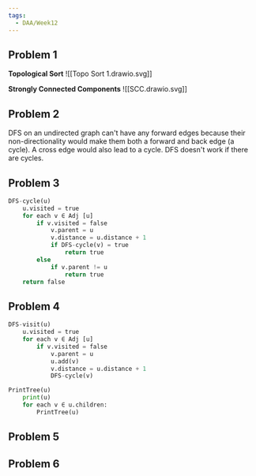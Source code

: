 ```yaml
---
tags:
  - DAA/Week12
---
```

## Problem 1
**Topological Sort**
![[Topo Sort 1.drawio.svg]]

**Strongly Connected Components**
![[SCC.drawio.svg]]

## Problem 2

DFS on an undirected graph can't have any forward edges because their non-directionality would make them both a forward and back edge (a cycle). A cross edge would also lead to a cycle. DFS doesn't work if there are cycles.

## Problem 3
```python
DFS-cycle(u) 
	u.visited = true
	for each v ∈ Adj [u]
		if v.visited = false 
			v.parent = u 
			v.distance = u.distance + 1 
			if DFS-cycle(v) = true
				return true
		else 
			if v.parent != u
				return true
	return false
```

## Problem 4

```python
DFS-visit(u) 
	u.visited = true
	for each v ∈ Adj [u]
		if v.visited = false 
			v.parent = u
			u.add(v)
			v.distance = u.distance + 1 
			DFS-cycle(v)
```

```python
PrintTree(u)
	print(u)
	for each v ∈ u.children:
		PrintTree(u)
```

## Problem 5

## Problem 6

